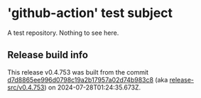 # 'github-action' test subject

A test repository. Nothing to see here.


## Release build info

This release v0.4.753 was built from the commit [d7d8865ee996d0798c19a2b17957a02d74b983c8](https://github.com/kattecon/gh-release-test-ga/tree/d7d8865ee996d0798c19a2b17957a02d74b983c8) (aka [release-src/v0.4.753](https://github.com/kattecon/gh-release-test-ga/tree/release-src/v0.4.753)) on 2024-07-28T01:24:35.673Z.
        